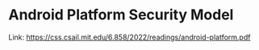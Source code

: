 # Android Platform Security Model

Link: <https://css.csail.mit.edu/6.858/2022/readings/android-platform.pdf>
